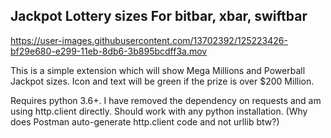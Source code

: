 
## Jackpot Lottery sizes For bitbar, xbar, swiftbar



https://user-images.githubusercontent.com/13702392/125223426-bf29e680-e299-11eb-8db6-3b895bcdff3a.mov

This is a simple extension which will show Mega Millions and Powerball Jackpot sizes. Icon and text will be green if the prize is over $200 Million.

Requires python 3.6+. I have removed the dependency on requests and am using http.client directly. Should work with any python installation. (Why does Postman auto-generate http.client code and not urllib btw?)

